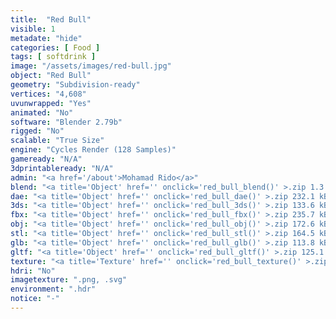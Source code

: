 ```yaml
---
title:  "Red Bull"
visible: 1
metadate: "hide"
categories: [ Food ]
tags: [ softdrink ]
image: "/assets/images/red-bull.jpg"
object: "Red Bull"
geometry: "Subdivision-ready"
vertices: "4,608"
uvunwrapped: "Yes"
animated: "No"
software: "Blender 2.79b"
rigged: "No"
scalable: "True Size"
engine: "Cycles Render (128 Samples)"
gameready: "N/A"
3dprintableready: "N/A"
admin: "<a href='/about'>Mohamad Rido</a>"
blend: "<a title='Object' href='' onclick='red_bull_blend()' >.zip 1.3 MB</a>"
dae: "<a title='Object' href='' onclick='red_bull_dae()' >.zip 232.1 kB</a>"
3ds: "<a title='Object' href='' onclick='red_bull_3ds()' >.zip 133.6 kB</a>"
fbx: "<a title='Object' href='' onclick='red_bull_fbx()' >.zip 235.7 kB</a>"
obj: "<a title='Object' href='' onclick='red_bull_obj()' >.zip 172.6 kB</a>"
stl: "<a title='Object' href='' onclick='red_bull_stl()' >.zip 164.5 kB</a>"
glb: "<a title='Object' href='' onclick='red_bull_glb()' >.zip 113.8 kB</a>"
gltf: "<a title='Object' href='' onclick='red_bull_gltf()' >.zip 125.1 kB</a>"
texture: "<a title='Texture' href='' onclick='red_bull_texture()' >.zip 7.2 MB</a>"
hdri: "No"
imagetexture: ".png, .svg"
environment: ".hdr"
notice: "-"
---
```

